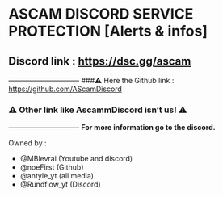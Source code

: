 # ASCAM DISCORD SERVICE PROTECTION [Alerts & infos]
## Discord link : https://dsc.gg/ascam
——————————
 ###⚠️ Here the Github link : https://github.com/AScamDiscord
### ⚠️ Other link like AscammDiscord isn’t us! ⚠️
——————————
**For more information go to the discord.**


Owned by :
- @MBlevrai (Youtube and discord)
- @noeFirst (Github) 
- @antyle_yt (all media)
- @Rundflow_yt (Discord)
